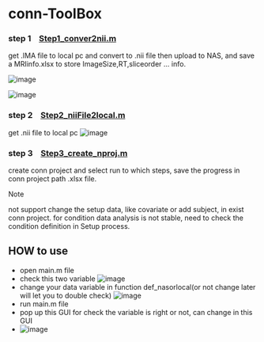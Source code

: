 # conn-ToolBox

### step 1 &ensp; [Step1_conver2nii.m](/code/step1_convert2nii.m)
get .IMA file to local pc and convert to .nii file then upload to NAS, and save a MRIinfo.xlsx to store ImageSize,RT,sliceorder ... info.  
  
![image](https://github.com/user-attachments/assets/f010637b-6004-44e6-a7be-1fa054a03784)  
  
![image](https://github.com/user-attachments/assets/25640bcf-c247-4448-979a-93d636033cdf)  


### step 2 &ensp; [Step2_niiFile2local.m](/code/step2_niiFile2local.m)  
get .nii file to local pc
![image](https://github.com/user-attachments/assets/51b0e021-7006-4b70-bd04-ee458aac1b21)

### step 3 &ensp; [Step3_create_nproj.m](/code/step3_create_nproj.m)
create conn project and select run to which steps, save the progress in conn project path .xlsx file.  
> [!Note]
> not support change the setup data, like covariate or add subject, in exist conn project.
> for condition data analysis is not stable, need to check the condition definition in Setup process.

## HOW to use
- open main.m file
- check this two variable ![image](https://github.com/user-attachments/assets/381b5649-4c90-47d2-9743-ff438580c05c)
- change your data variable in function def_nasorlocal(or not change later will let you to double check) ![image](https://github.com/user-attachments/assets/03c3f169-32c3-42cc-9c60-e27843124123)
- run main.m file
- pop up this GUI for check the variable is right or not, can change in this GUI
- ![image](https://github.com/user-attachments/assets/85536601-b46d-4acf-b0ee-8416fe131d11)

